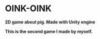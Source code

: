 # OINK-OINK #

**2D game about pig. Made with Unity engine**

**This is the second game I made by myself.**
